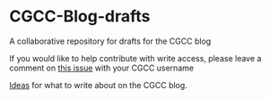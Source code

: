# CGCC-Blog-drafts
A collaborative repository for drafts for the CGCC blog 

If you would like to help contribute with write access, please leave a comment on [this issue](https://github.com/cairdcoinheringaahing/CGCC-Blog-drafts/issues/2) with your CGCC username

[Ideas](https://codegolf.meta.stackexchange.com/q/22070) for what to write about on the CGCC blog.
